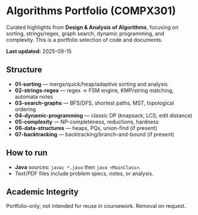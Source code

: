 # Algorithms Portfolio (COMPX301)

Curated highlights from **Design & Analysis of Algorithms**, focusing on sorting, strings/regex, graph search, dynamic programming, and complexity.
This is a portfolio selection of code and documents.

**Last updated:** 2025-09-15

## Structure
- **01-sorting** — merge/quick/heap/adaptive sorting and analysis
- **02-strings-regex** — regex → FSM engine, KMP/string matching, automata notes
- **03-search-graphs** — BFS/DFS, shortest paths, MST, topological ordering
- **04-dynamic-programming** — classic DP (knapsack, LCS, edit distance)
- **05-complexity** — NP-completeness, reductions, hardness
- **06-data-structures** — heaps, PQs, union-find (if present)
- **07-backtracking** — backtracking/branch-and-bound (if present)

## How to run
- **Java** sources: `javac *.java` then `java <MainClass>`.
- Text/PDF files include problem specs, notes, or analysis.

## Academic Integrity
Portfolio-only; not intended for reuse in coursework. Removal on request.
